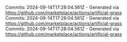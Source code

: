 Commits: 2024-09-14T17:28:04.561Z - Generated via https://github.com/marketplace/actions/artificial-grass
<br>
Commits: 2024-09-14T17:28:04.561Z - Generated via https://github.com/marketplace/actions/artificial-grass
<br>
Commits: 2024-09-14T17:28:04.561Z - Generated via https://github.com/marketplace/actions/artificial-grass
<br>
